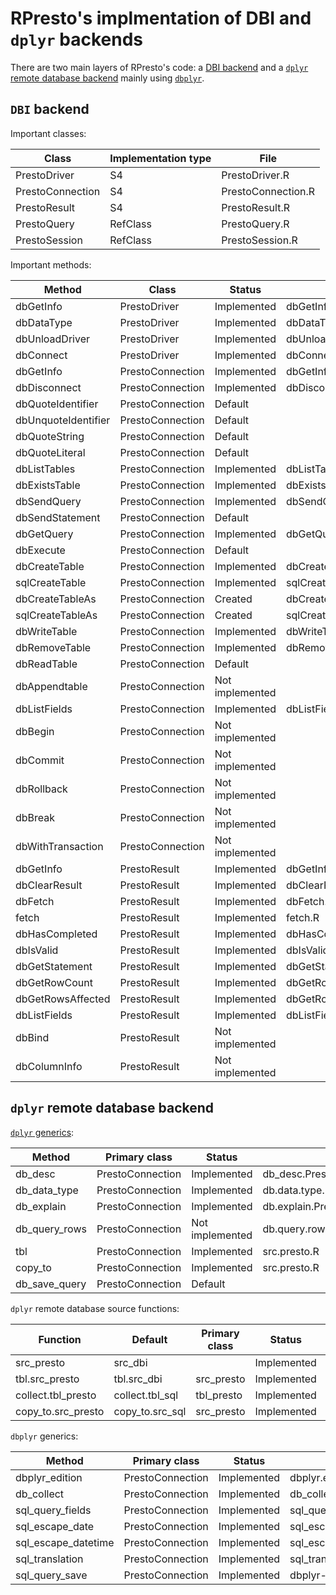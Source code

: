 # RPresto's implmentation of DBI and `dplyr` backends

There are two main layers of RPresto's code: a
[DBI backend](https://dbi.r-dbi.org/) and a
[`dplyr` remote database backend](https://dbplyr.tidyverse.org/articles/new-backend.html)
mainly using [`dbplyr`](https://dbplyr.tidyverse.org/).

## `DBI` backend

Important classes:

| Class | Implementation type | File |
| ----- | ------------------- | ---- |
| PrestoDriver| S4 | PrestoDriver.R |
| PrestoConnection | S4 | PrestoConnection.R |
| PrestoResult | S4 | PrestoResult.R |
| PrestoQuery | RefClass | PrestoQuery.R |
| PrestoSession | RefClass | PrestoSession.R |

Important methods:

| Method | Class | Status | File |
| ------ | ----- | ------ | ---- |
| dbGetInfo | PrestoDriver | Implemented | dbGetInfo.R |
| dbDataType | PrestoDriver | Implemented | dbDataType.R |
| dbUnloadDriver | PrestoDriver | Implemented | dbUnloadDriver.R |
| dbConnect | PrestoDriver | Implemented | dbConnect.R |
| dbGetInfo | PrestoConnection | Implemented | dbGetInfo.R |
| dbDisconnect | PrestoConnection | Implemented | dbDisconnect.R |
| dbQuoteIdentifier | PrestoConnection | Default | |
| dbUnquoteIdentifier | PrestoConnection | Default | |
| dbQuoteString | PrestoConnection | Default | |
| dbQuoteLiteral | PrestoConnection | Default | |
| dbListTables | PrestoConnection | Implemented | dbListTables.R |
| dbExistsTable | PrestoConnection | Implemented | dbExistsTable.R |
| dbSendQuery | PrestoConnection | Implemented | dbSendQuery.R |
| dbSendStatement | PrestoConnection | Default | |
| dbGetQuery | PrestoConnection | Implemented | dbGetQuery.R |
| dbExecute | PrestoConnection | Default | |
| dbCreateTable | PrestoConnection | Implemented | dbCreateTable.R |
| sqlCreateTable | PrestoConnection | Implemented | sqlCreateTable.R |
| dbCreateTableAs | PrestoConnection | Created | dbCreateTableAs.R |
| sqlCreateTableAs | PrestoConnection | Created | sqlCreateTableAs.R |
| dbWriteTable | PrestoConnection | Implemented | dbWriteTable.R |
| dbRemoveTable | PrestoConnection | Implemented | dbRemoveTable.R |
| dbReadTable | PrestoConnection | Default | |
| dbAppendtable | PrestoConnection | Not implemented | |
| dbListFields | PrestoConnection | Implemented | dbListFields.R |
| dbBegin | PrestoConnection | Not implemented | |
| dbCommit | PrestoConnection | Not implemented | |
| dbRollback | PrestoConnection | Not implemented | |
| dbBreak | PrestoConnection | Not implemented | |
| dbWithTransaction | PrestoConnection | Not implemented | |
| dbGetInfo | PrestoResult | Implemented | dbGetInfo.R |
| dbClearResult | PrestoResult | Implemented | dbClearResult.R |
| dbFetch | PrestoResult | Implemented | dbFetch.R |
| fetch | PrestoResult | Implemented | fetch.R |
| dbHasCompleted | PrestoResult | Implemented | dbHasCompleted.R |
| dbIsValid | PrestoResult | Implemented | dbIsValid.R |
| dbGetStatement | PrestoResult | Implemented | dbGetStatement.R |
| dbGetRowCount | PrestoResult | Implemented | dbGetRowCount.R |
| dbGetRowsAffected | PrestoResult | Implemented | dbGetRowsAffected.R |
| dbListFields | PrestoResult | Implemented | dbListFields.R |
| dbBind | PrestoResult | Not implemented | |
| dbColumnInfo | PrestoResult | Not implemented | |

## `dplyr` remote database backend

[`dplyr` generics][1]:

| Method | Primary class | Status | File |
| ------ | ------------- | ------ | ---- |
| db_desc | PrestoConnection | Implemented | db_desc.PrestoConnection.R |
| db_data_type | PrestoConnection | Implemented | db.data.type.PrestoConnection.R |
| db_explain | PrestoConnection | Implemented | db.explain.PrestoConnection.R |
| db_query_rows | PrestoConnection | Not implemented | db.query.rows.PrestoConnection.R |
| tbl | PrestoConnection | Implemented | src.presto.R |
| copy_to | PrestoConnection | Implemented | src.presto.R |
| db_save_query | PrestoConnection | Default | |

`dplyr` remote database source functions:

| Function | Default | Primary class | Status | File |
| -------- | ----------- | ------------- | ------ | ---- |
| src_presto | src_dbi | | Implemented | src.presto.R |
| tbl.src_presto | tbl.src_dbi | src_presto | Implemented | src.presto.R |
| collect.tbl_presto | collect.tbl_sql | tbl_presto | Implemented | tbl.src.presto.R |
| copy_to.src_presto | copy_to.src_sql | src_presto | Implemented | src.presto.R |

`dbplyr` generics:

| Method | Primary class | Status | File |
| ------ | ------------- | ------ | ---- |
| dbplyr_edition | PrestoConnection | Implemented | dbplyr.edition.PrestoConnection.R |
| db_collect | PrestoConnection | Implemented | db_collect.R |
| sql_query_fields | PrestoConnection | Implemented | sql_query_fields.R |
| sql_escape_date | PrestoConnection | Implemented | sql_escape_date.R |
| sql_escape_datetime | PrestoConnection | Implemented | sql_escape_datetime.R |
| sql_translation | PrestoConnection | Implemented | sql_translation.R |
| sql_query_save | PrestoConnection | Implemented | dbplyr-sql.R |

[1]: https://dplyr.tidyverse.org/reference/backend_dbplyr.html
